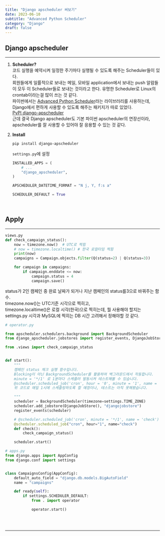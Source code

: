 ```yaml
---
title: "Django apscheduler 써보기"
date: 2023-06-10
subtitle: "Advanced Python Scheduler"
category: "Django"
draft: false
---
```


## Django apscheduler

---

1. **Scheduler?**  
   코드 실행을 예약시켜 일정한 주기마다 실행될 수 있도록 해주는 Scheduler들이 있다.  
   회원들에게 일률적으로 보내는 메일, 모바일 application에서 보내는 push 알람들이 모두 이 Scheduler들로 보내는 것이라고 한다. 유명한 Scheduler로 Linux의 crontab이라는걸 많이 쓰는 것 같다.  
   파이썬에서는 [Advanced Python Scheduler](https://apscheduler.readthedocs.io/en/3.x/userguide.html)라는 라이브러리를 사용하는데, Django에서 편하게 사용할 수 있도록 해주는 패키지가 따로 있었다.  
   [PyPI django-apscheduler](https://pypi.org/project/django-apscheduler/)  
   근데 결국 Django apscheduler도 기본 파이썬 apscheduler의 연장선이라, apscheduler를 잘 사용할 수 있어야 잘 응용할 수 있는 것 같다.

2. **Install**

   ```bash
   pip install django-apscheduler
   ```

   `settings.py`에 설정

   ```python
   INSTALLED_APPS = (
       # ...
       "django_apscheduler",
   )

   APSCHEDULER_DATETIME_FORMAT = "N j, Y, f:s a"

   SCHEDULER_DEFAULT = True
   ```

<br/>

## Apply

---

```python
views.py
def check_campaign_status():
    now = timezone.now()  # UTC로 찍힘
    # now = timezone.localtime() # 한국 로컬타임 찍힘
    print(now)
    campaigns = Campaign.objects.filter(Q(status=2) | Q(status=3))

    for campaign in campaigns:
        if campaign.enddate <= now:
            campaign.status = 4
            campaign.save()
```

status가 2인 캠페인 중 완료 날짜가 되거나 지난 캠페인의 status를3으로 바꿔주는 함수.  
timezone.now()는 UTC기준 시각으로 찍히고,  
timezone.localtime()은 로컬 시각(한국)으로 찍히는데, 뭘 사용해야 할지는  
settings.py 시각과 MySQL에 찍히는 DB 시간 고려해서 정해야할 것 같다.

```python
# operator.py

from apscheduler.schedulers.background import BackgroundScheduler
from django_apscheduler.jobstores import register_events, DjangoJobStore

from .views import check_campaign_status


def start():
    """
    캠페인 status 체크 실행 함수입니다.
    Blocking이 아닌 BackgroundScheduler를 활용하여 백그라운드에서 작동합니다.
    minute = '*/1' 로 1분마다 스케줄러 발동시켜 테스트해볼 수 있습니다.
    @scheduler.scheduled_job('cron', hour = '0', minute = '1', name = 'check')
    위 코드로 매일 1시에 스케줄링하도록 할 예정이나, 테스트는 아직 못해봤습니다.

    """
    scheduler = BackgroundScheduler(timezone=settings.TIME_ZONE)
    scheduler.add_jobstore(DjangoJobStore(), "djangojobstore")
    register_events(scheduler)

    # @scheduler.scheduled_job('cron', minute = '*/1', name = 'check')
    @scheduler.scheduled_job("cron", hour="1", name="check")
    def check():
        check_campaign_status()

    scheduler.start()
```

```python
# apps.py
from django.apps import AppConfig
from django.conf import settings


class CampaignsConfig(AppConfig):
    default_auto_field = "django.db.models.BigAutoField"
    name = "campaigns"

    def ready(self):
        if settings.SCHEDULER_DEFAULT:
            from . import operator

            operator.start()
```

<br/>

##

---

<br/>
